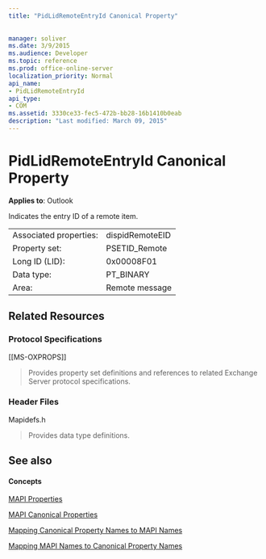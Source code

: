 ```yaml
---
title: "PidLidRemoteEntryId Canonical Property"
 
 
manager: soliver
ms.date: 3/9/2015
ms.audience: Developer
ms.topic: reference
ms.prod: office-online-server
localization_priority: Normal
api_name:
- PidLidRemoteEntryId
api_type:
- COM
ms.assetid: 3330ce33-fec5-472b-bb28-16b1410b0eab
description: "Last modified: March 09, 2015"
---
```


# PidLidRemoteEntryId Canonical Property

  
  
**Applies to**: Outlook 
  
Indicates the entry ID of a remote item.
  
|||
|:-----|:-----|
|Associated properties:  <br/> |dispidRemoteEID  <br/> |
|Property set:  <br/> |PSETID_Remote  <br/> |
|Long ID (LID):  <br/> |0x00008F01  <br/> |
|Data type:  <br/> |PT_BINARY  <br/> |
|Area:  <br/> |Remote message  <br/> |
   
## Related Resources

### Protocol Specifications

[[MS-OXPROPS]] 
  
> Provides property set definitions and references to related Exchange Server protocol specifications.
    
### Header Files

Mapidefs.h
  
> Provides data type definitions.
    
## See also

#### Concepts

[MAPI Properties](mapi-properties.md)
  
[MAPI Canonical Properties](mapi-canonical-properties.md)
  
[Mapping Canonical Property Names to MAPI Names](mapping-canonical-property-names-to-mapi-names.md)
  
[Mapping MAPI Names to Canonical Property Names](mapping-mapi-names-to-canonical-property-names.md)

